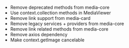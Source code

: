 - Remove deprecated methods from media-core 
- Use context.collection methods in MediaViewer
- Remove link support from media-card
- Remove legacy services + providers from media-core
- Remove link related methods from media-core
- Remove axios dependency
- Make context.getImage cancelable
